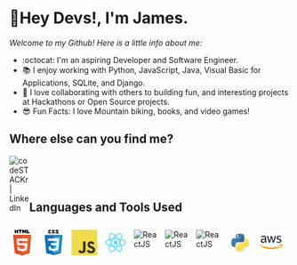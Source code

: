 # :wave:**Hey Devs!, I'm James.**
*Welcome to my Github! Here is a little info about me:*

- :octocat: I'm an aspiring Developer and Software Engineer.
- :books:  I enjoy working with Python, JavaScript, Java, Visual Basic for Applications, SQLite, and Django.
- :blue_heart: I love collaborating with others to building fun, and interesting projects at Hackathons or Open Source projects.
- :sunglasses: Fun Facts: I love Mountain biking, books, and video games! 

## Where else can you find me?

[<img align="left" alt="codeSTACKr | LinkedIn" width="36px"  src="https://cdn2.iconfinder.com/data/icons/social-media-2285/512/1_Linkedin_unofficial_colored_svg-1024.png"/>](https://www.linkedin.com/in/jameshigashiyama/)

<!-- [<img src="https://img.icons8.com/fl>uency/48/000000/youtube-play.png"/>](https://www.youtube.com/channel/) -->
<br>
<!-- ![alt text](placeholder for more stuff") -->
<br>
<!-- ![alt text](placeholder for more stuff") -->
<br>

## Languages and Tools Used

<img align="left" alt="HTML5" width="46px" style='padding: 10px 10px 0 0' src="https://raw.githubusercontent.com/github/explore/80688e429a7d4ef2fca1e82350fe8e3517d3494d/topics/html/html.png" />
<img align="left" alt="CSS3" width="46px" style='padding: 10px 10px 0 0' src="https://raw.githubusercontent.com/github/explore/80688e429a7d4ef2fca1e82350fe8e3517d3494d/topics/css/css.png" />
<img align="left" alt="JavaScript" width="46px" style='padding: 10px 10px 0 0' src="https://raw.githubusercontent.com/github/explore/80688e429a7d4ef2fca1e82350fe8e3517d3494d/topics/javascript/javascript.png" />
<img align="left" alt="JavaScript" width="46px" style='padding: 10px 10px 0 0' src="https://raw.githubusercontent.com/github/explore/80688e429a7d4ef2fca1e82350fe8e3517d3494d/topics/react/react.png" />

<img align="left" alt="ReactJS" width="46px" style='padding: 10px 10px 0 0' src="https://img.icons8.com/color/48/000000/angularjs.png"/>
<img align="left" alt="ReactJS" width="46px" style='padding: 10px 10px 0 0' src="https://img.icons8.com/color/48/000000/nodejs.png" />


<img align="left" alt="ReactJS" width="46px" style='padding: 10px 10px 0 0' src="https://img.icons8.com/color/48/000000/typescript.png"/>

<img align="left" alt="Python" width="46px" style='padding: 10px 10px 0 0' src="https://raw.githubusercontent.com/github/explore/80688e429a7d4ef2fca1e82350fe8e3517d3494d/topics/python/python.png" />
<img align="left" alt="AWS" width="46px" style='padding: 10px 10px 0 0' src="https://raw.githubusercontent.com/github/explore/80688e429a7d4ef2fca1e82350fe8e3517d3494d/topics/aws/aws.png" />


